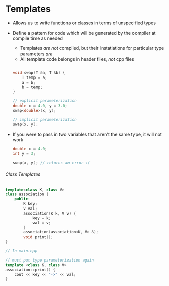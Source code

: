 # Templates

- Allows us to write functions or classes in terms of unspecified types

- Define a pattern for code which will be generated by the compiler at compile time as needed

    - Templates *are not* compiled, but their instatiations for particular type parameters *are*
    - All template code belongs in header files, *not* cpp files

    ```c++
    
    void swap(T &a, T &b) {
        T temp = a;
        a = b;
        b = temp;
    }
    
    // explicit parameterization
    double x = 4.0, y = 3.0;
    swap<double>(x, y);
    
    // implicit parameterization
    swap(x, y);
    ```

- If you were to pass in two variables that aren't the same type, it will not work

    ```c++
    double x = 4.0;
    int y = 3;
    
    swap(x, y); // returns an error :(
    ```

    

###### Class Templates

```c++
template<class K, class V>
class association {
    public:
    	K key;
    	V val;
    	association(K k, V v) {
            key = k;
            val = v;
        }
    	association(association<K, V> &);
    	void print();
}

// In main.cpp

// must put type parameterization again
template <class K, class V>
association::print() {
    cout << key << "->" << val;
}
```


